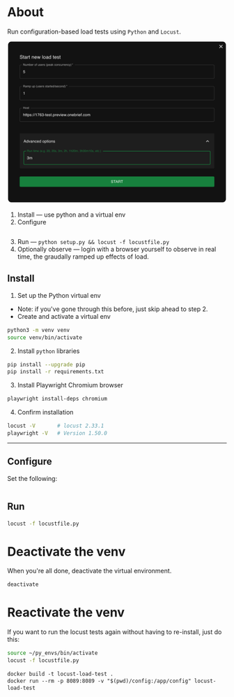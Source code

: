 # About
Run configuration-based load tests using `Python` and `Locust`. 

<img src="docs/img/locust-screenshot.png"/>

1. Install — use python and a virtual env
2. Configure 
  ```bash
  ```
    
3. Run — `python setup.py && locust -f locustfile.py`
4. Optionally observe — login with a browser yourself to observe in real time, the graudally ramped up effects of load.


## Install
1. Set up the Python virtual env 
  - Note: if you've gone through this before, just skip ahead to step 2.
- Create and activate a virtual env
```bash 
python3 -m venv venv
source venv/bin/activate
```

2. Install `python` libraries
```bash
pip install --upgrade pip
pip install -r requirements.txt
```

3. Install Playwright Chromium browser
```bash
playwright install-deps chromium
```

4.  Confirm installation
```bash
locust -V       # locust 2.33.1
playwright -V   # Version 1.50.0

```

----
## Configure
Set the following:
```bash

```

## Run 
```bash
locust -f locustfile.py
```

# Deactivate the venv
When you're all done, deactivate the virtual environment. 
```bash
deactivate
```

# Reactivate the venv
If you want to run the locust tests again without having to re-install, just do this:
```bash
source ~/py_envs/bin/activate
locust -f locustfile.py
```

```
docker build -t locust-load-test .
docker run --rm -p 8089:8089 -v "$(pwd)/config:/app/config" locust-load-test
```